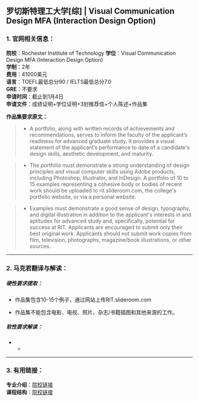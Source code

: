 ## 罗切斯特理工大学[综] | Visual Communication Design MFA (Interaction Design Option)


### 1. 官网相关信息：

**院校**：Rochester Institute of Technology 
**学位**：Visual Communication Design MFA (Interaction Design Option)   
**学制**：2年  
**费用**：41000美元  
**语言**：TOEFL最低总分90 / IELTS最低总分7.0  
**GRE**：不要求    
**申请时间**：截止到1月4日  
**申请文件**：成绩证明+学位证明+3封推荐信+个人陈述+作品集  

**作品集要求原文：**   

> - A portfolio, along with written records of achievements and recommendations, serves to inform the faculty of the applicant’s readiness for advanced graduate study. It provides a visual statement of the applicant’s performance to date of a candidate's design skills, aesthetic development, and maturity.

> - The portfolio must demonstrate a strong understanding of design principles and visual computer skills using Adobe products, including Photoshop, Illustrator, and InDesign. A portfolio of 10 to 15 examples representing a cohesive body or bodies of recent work should be uploaded to rit.slideroom.com, the college's portfolio website, or via a personal website.

> - Examples must demonstrate a good sense of design, typography, and digital illustration in addition to the applicant's interests in and aptitudes for advanced study and, specifically, potential for success at RIT. Applicants are encouraged to submit only their best original work. Applicants should not submit work copies from film, television, photographs, magazine/book illustrations, or other sources.



---


### 2. 马克君翻译与解读：

##### 硬性要求提取：
- 作品集包含10-15个例子，通过网站上传RIT.slideroom.com

- 作品集不能包含电影、电视、照片、杂志/书籍插图和其他来源的工作。


##### 软性要求解读：
- -


---


### 3. 有用链接：

**专业介绍**：[院校链接](https://www.rit.edu/programs/visual-communication-design-mfa)  
**课程结构**：[院校链接](http://www.rit.edu/programs/visual-communication-design-mfa
)
